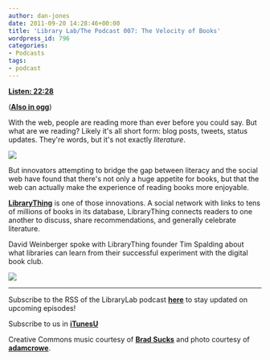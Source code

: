 ```yaml
---
author: dan-jones
date: 2011-09-20 14:28:46+00:00
title: 'Library Lab/The Podcast 007: The Velocity of Books'
wordpress_id: 796
categories:
- Podcasts
tags:
- podcast
---
```


[**Listen: 22:28**](https://lil-blog-media.s3.amazonaws.com/podcast/2011-09-20_timspalding.mp3)

([**Also in ogg**](https://lil-blog-media.s3.amazonaws.com/podcast/2011-09-20_timspalding.ogg))

With the web, people are reading more than ever before you could say. But what are we reading? Likely it's all short form: blog posts, tweets, status updates. They're words, but it's not exactly _literature_.

![](http://farm4.static.flickr.com/3276/2816757327_37f7f06103_o.jpg)

But innovators attempting to bridge the gap between literacy and the social web have found that there's not only a huge appetite for books, but that the web can actually make the experience of reading books more enjoyable.

[**LibraryThing**](http://www.librarything.com/) is one of those innovations. A social network with links to tens of millions of books in its database, LibraryThing connects readers to one another to discuss, share recommendations, and generally celebrate literature.

David Weinberger spoke with LibraryThing founder Tim Spalding about what libraries can learn from their successful experiment with the digital book club.

![](http://www.librarything.com/press/tim_2_grande.jpg)

---

Subscribe to the RSS of the LibraryLab podcast [**here**](http://librarylab.law.harvard.edu/blog/category/podcast/) to stay updated on upcoming episodes!

Subscribe to us in [**iTunesU**](http://itunes.apple.com/WebObjects/MZStore.woa/wa/viewPodcast?id=457060447)

Creative Commons music courtesy of [**Brad Sucks**](http://www.bradsucks.net/albums/guess-whos-a-mess/) and photo courtesy of [**adamcrowe**](http://www.flickr.com/photos/adamcrowe/2816757327/in/photostream/).
